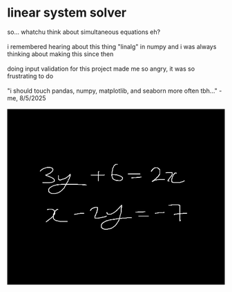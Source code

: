# linear system solver

so... whatchu think about simultaneous equations eh?
</br>
</br>
i remembered hearing about this thing "linalg" in numpy and i was always thinking about making this since then
</br>
</br>
doing input validation for this project made me so angry, it was so frustrating to do
</br>
</br>
"i should touch pandas, numpy, matplotlib, and seaborn more often tbh..." - me, 8/5/2025
</br>
</br>
![image](./__project_image__/image.png)
